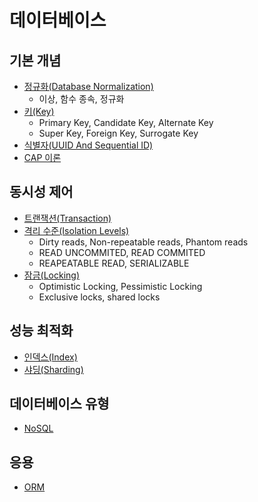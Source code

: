 # 데이터베이스

## 기본 개념
- [정규화(Database Normalization)](Database-Normalization/Database-Normalization.md)
  - 이상, 함수 종속, 정규화
- [키(Key)](Key/Key.md)
  - Primary Key, Candidate Key, Alternate Key
  - Super Key, Foreign Key, Surrogate Key
- [식별자(UUID And Sequential ID)](UUID-And-SequentialID/UUID-And-SequentialID.md)
- [CAP 이론](CAP/CAP/CAP.md)

## 동시성 제어
- [트랜잭션(Transaction)](/docs/Database/Transaction/Transaction.md)
- [격리 수준(Isolation Levels)](Isolation-Levels/Isolation-Levels.md)
  - Dirty reads, Non-repeatable reads, Phantom reads
  - READ UNCOMMITED, READ COMMITED
  - REAPEATABLE READ, SERIALIZABLE
- [잠금(Locking)](Locking/Locking.md)
  - Optimistic Locking, Pessimistic Locking
  - Exclusive locks, shared locks

## 성능 최적화
- [인덱스(Index)](/docs/Database/Index/Index.md)
- [샤딩(Sharding)](Sharding/Sharding.md)

## 데이터베이스 유형
- [NoSQL](NoSQL/NoSQL.md)

## 응용
- [ORM](ORM/ORM.md)